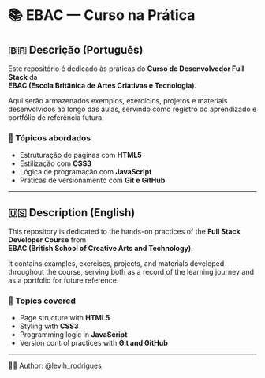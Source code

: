 # 📚 EBAC — Curso na Prática

## 🇧🇷 Descrição (Português)
Este repositório é dedicado às práticas do **Curso de Desenvolvedor Full Stack** da  
**EBAC (Escola Britânica de Artes Criativas e Tecnologia)**.  

Aqui serão armazenados exemplos, exercícios, projetos e materiais desenvolvidos ao longo das aulas, servindo como registro do aprendizado e portfólio de referência futura.  

### 📌 Tópicos abordados
- Estruturação de páginas com **HTML5**
- Estilização com **CSS3**
- Lógica de programação com **JavaScript**
- Práticas de versionamento com **Git e GitHub**

---

## 🇺🇸 Description (English)
This repository is dedicated to the hands-on practices of the **Full Stack Developer Course** from  
**EBAC (British School of Creative Arts and Technology)**.  

It contains examples, exercises, projects, and materials developed throughout the course, serving both as a record of the learning journey and as a portfolio for future reference.  

### 📌 Topics covered
- Page structure with **HTML5**
- Styling with **CSS3**
- Programming logic in **JavaScript**
- Version control practices with **Git and GitHub**

---

👨‍💻 Author: [@levih_rodrigues](https://github.com/jander-levih)
